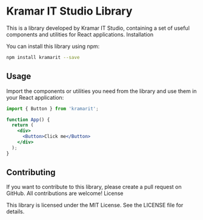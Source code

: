 # Kramar IT Studio Library

This is a library developed by Kramar IT Studio, containing a set of useful components and utilities for React applications.
Installation

You can install this library using npm:

```bash
npm install kramarit --save
```

## Usage

Import the components or utilities you need from the library and use them in your React application:

```jsx
import { Button } from 'kramarit';

function App() {
  return (
    <div>
      <Button>Click me</Button>
    </div>
  );
}
```

## Contributing

If you want to contribute to this library, please create a pull request on GitHub. All contributions are welcome!
License

This library is licensed under the MIT License. See the LICENSE file for details.
